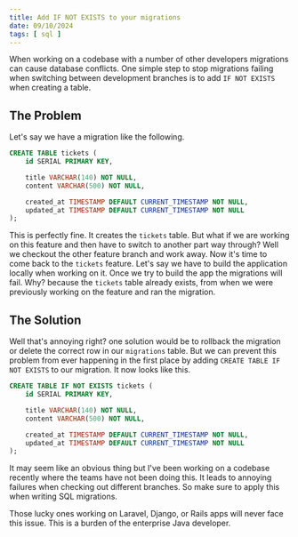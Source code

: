 ```yaml
---
title: Add IF NOT EXISTS to your migrations
date: 09/10/2024
tags: [ sql ]
---
```


When working on a codebase with a number of other developers migrations can cause
database conflicts. One simple step to stop migrations failing when switching 
between development branches is to add `IF NOT EXISTS` when creating a table.

<!-- more -->

## The Problem

Let's say we have a migration like the following.

```sql
CREATE TABLE tickets (
    id SERIAL PRIMARY KEY,

    title VARCHAR(140) NOT NULL,
    content VARCHAR(500) NOT NULL,

    created_at TIMESTAMP DEFAULT CURRENT_TIMESTAMP NOT NULL,
    updated_at TIMESTAMP DEFAULT CURRENT_TIMESTAMP NOT NULL
);
```

This is perfectly fine. It creates the `tickets` table. But what if we are working on this
feature and then have to switch to another part way through? Well we checkout the other feature
branch and work away. Now it's time to come back to the `tickets` feature. Let's say we have
to build the application locally when working on it. Once we try to build the app the migrations
will fail. Why? because the `tickets` table already exists, from when we were previously working on
the feature and ran the migration.

## The Solution

Well that's annoying right? one solution would be to rollback the migration or delete the correct
row in our `migrations` table. But we can prevent this problem from ever happening in the first place
by adding `CREATE TABLE IF NOT EXISTS` to our migration. It now looks like this.

```sql
CREATE TABLE IF NOT EXISTS tickets (
    id SERIAL PRIMARY KEY,

    title VARCHAR(140) NOT NULL,
    content VARCHAR(500) NOT NULL,

    created_at TIMESTAMP DEFAULT CURRENT_TIMESTAMP NOT NULL,
    updated_at TIMESTAMP DEFAULT CURRENT_TIMESTAMP NOT NULL
);
```

It may seem like an obvious thing but I've been working on a codebase recently where the
teams have not been doing this. It leads to annoying failures when checking out different
branches. So make sure to apply this when writing SQL migrations.

Those lucky ones working on Laravel, Django, or Rails apps will never face this issue. This
is a burden of the enterprise Java developer.